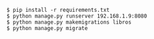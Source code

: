 	$ pip install -r requirements.txt
	$ python manage.py runserver 192.168.1.9:8080
	$ python manage.py makemigrations libros
	$ python manage.py migrate